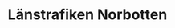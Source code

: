 ---
title: "Länstrafiken Norbotten"
link: "https://ltnbd.se/"
image: "/media/2024/04/norrbotten-lanstrafik.webp"
---